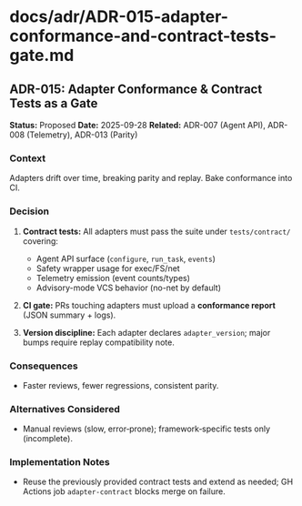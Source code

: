 # docs/adr/ADR-015-adapter-conformance-and-contract-tests-gate.md

## ADR-015: Adapter Conformance & Contract Tests as a Gate

**Status:** Proposed
**Date:** 2025-09-28
**Related:** ADR-007 (Agent API), ADR-008 (Telemetry), ADR-013 (Parity)

### Context

Adapters drift over time, breaking parity and replay. Bake conformance into CI.

### Decision

1. **Contract tests:** All adapters must pass the suite under `tests/contract/` covering:

   * Agent API surface (`configure`, `run_task`, `events`)
   * Safety wrapper usage for exec/FS/net
   * Telemetry emission (event counts/types)
   * Advisory-mode VCS behavior (no-net by default)
2. **CI gate:** PRs touching adapters must upload a **conformance report** (JSON summary + logs).
3. **Version discipline:** Each adapter declares `adapter_version`; major bumps require replay compatibility note.

### Consequences

* Faster reviews, fewer regressions, consistent parity.

### Alternatives Considered

* Manual reviews (slow, error‑prone); framework‑specific tests only (incomplete).

### Implementation Notes

* Reuse the previously provided contract tests and extend as needed; GH Actions job `adapter-contract` blocks merge on failure.
